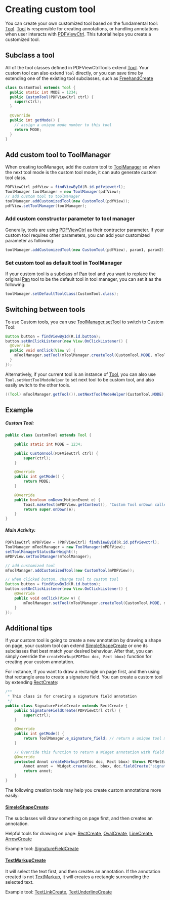 # Creating custom tool

You can create your own customized tool based on the fundamental tool: [Tool](https://www.pdftron.com/pdfnet/mobile/docs/Android/tools/javadoc/reference/com/pdftron/pdf/tools/Tool.html). [Tool](https://www.pdftron.com/pdfnet/mobile/docs/Android/tools/javadoc/reference/com/pdftron/pdf/tools/Tool.html) is responsible for creating annotations, or handling annotations when user interacts with [PDFViewCtrl](https://www.pdftron.com/pdfnet/mobile/docs/Android/pdfnet/javadoc/reference/com/pdftron/pdf/PDFViewCtrl.html). This tutorial helps you create a customized tool.

## Subclass a tool
All of the tool classes defined in PDFViewCtrlTools extend [Tool](https://www.pdftron.com/pdfnet/mobile/docs/Android/tools/javadoc/reference/com/pdftron/pdf/tools/Tool.html). Your custom tool can also extend `Tool` directly, or you can save time by extending one of the existing tool subclasses, such as [FreehandCreate](http://www.pdftron.com/pdfnet/mobile/docs/Android/tools/javadoc/reference/com/pdftron/pdf/tools/FreehandCreate.html)

```java
class CustomTool extends Tool {
  public static int MODE = 1234;
  public CustomTool(PDFViewCtrl ctrl) {
    super(ctrl);
  }

  @Override
  public int getMode() {
    // assign a unique mode number to this tool
    return MODE;
  }
}
```

## Add custom tool to ToolManager
When creating toolManager, add the custom tool to [ToolManager](https://www.pdftron.com/pdfnet/mobile/docs/Android/pdfnet/javadoc/reference/com/pdftron/pdf/PDFViewCtrl.ToolManager.html) so when the next tool mode is the custom tool mode, it can auto generate custom tool class.

```java
PDFViewCtrl pdfView = findViewById(R.id.pdfviewctrl);
ToolManager toolManager = new ToolManager(pdfView);
// add custom tool to toolManager
toolManager.addCustomizedTool(new CustomTool(pdfView));
pdfView.setToolManager(toolManager);
```

### Add custom constructor parameter to tool manager
Generally, tools are using [PDFViewCtrl](https://www.pdftron.com/pdfnet/mobile/docs/Android/pdfnet/javadoc/reference/com/pdftron/pdf/PDFViewCtrl.html) as their contructor parameter. If your custom tool requires other parameters, you can add your customized parameter as following:

```java
toolManager.addCustomizedTool(new CustomTool(pdfView), param1, param2);
```

### Set custom tool as default tool in ToolManager
If your custom tool is a subclass of [Pan](https://www.pdftron.com/pdfnet/mobile/docs/Android/tools/javadoc/reference/com/pdftron/pdf/tools/Pan.html) tool and you want to replace the original [Pan](https://www.pdftron.com/pdfnet/mobile/docs/Android/tools/javadoc/reference/com/pdftron/pdf/tools/Pan.html) tool to be the default tool in tool manager, you can set it as the following:

```java
toolManager.setDefaultToolCLass(CustomTool.class);
```

## Switching between tools
To use Custom tools, you can use [ToolManager.setTool](http://www.pdftron.com/pdfnet/mobile/docs/Android/tools/javadoc/reference/com/pdftron/pdf/tools/ToolManager.html#setTool(com.pdftron.pdf.tools.ToolManager.Tool)) to switch to Custom Tool:

```java
Button button = findViewById(R.id.button);
button.setOnClickListener(new View.OnClickListener() {
  @Override
  public void onClick(View v) {
    mToolManager.setTool(mToolManager.createTool(CustomTool.MODE, mToolManager.getTool()));
  }
});
```

Alternatively, if your current tool is an instance of [Tool](https://www.pdftron.com/pdfnet/mobile/docs/Android/tools/javadoc/reference/com/pdftron/pdf/tools/Tool.html), you can also use `Tool.setNextToolModeHelper` to set next tool to be custom tool, and also easily switch to the other tools.

```java
((Tool) mToolManager.getTool()).setNextToolModeHelper(CustomTool.MODE);
```

## Example

##### Custom Tool:

```java
public class CustomTool extends Tool {

    public static int MODE = 1234;

    public CustomTool(PDFViewCtrl ctrl) {
        super(ctrl);
    }

    @Override
    public int getMode() {
        return MODE;
    }

    @Override
    public boolean onDown(MotionEvent e) {
        Toast.makeText(mPDFView.getContext(), "Custom Tool onDown called", Toast.LENGTH_LONG).show();
        return super.onDown(e);
    }
}
```
##### Main Activity:

```java
PDFViewCtrl mPDFView = (PDFViewCtrl) findViewById(R.id.pdfviewctrl);
ToolManager mToolManager = new ToolManager(mPDFView);
setToolManagerStatusBarHeight();
mPDFView.setToolManager(mToolManager);

// add customized tool
mToolManager.addCustomizedTool(new CustomTool(mPDFView));

// when clicked button, change tool to custom tool
Button button = findViewById(R.id.button);
button.setOnClickListener(new View.OnClickListener() {
    @Override
    public void onClick(View v) {
        mToolManager.setTool(mToolManager.createTool(CustomTool.MODE, mToolManager.getTool()));
    }
});
```

## Additional tips
If your custom tool is going to create a new annotation by drawing a shape on page, your custom tool can extend [SimpleShapeCreate]() or one its subclasses that best match your desired behaviour. After that, you can simply override the `createMarkup(PDFDoc doc, Rect bbox)` function for creating your custom annotation.

For instance, If you want to draw a rectangle on page first, and then using that rectangle area to create a signature field. You can create a custom tool by extending [RectCreate]():

```java
/**
 * This class is for creating a signature field annotation
 */
public class SignatureFieldCreate extends RectCreate {
    public SignatureFieldCreate(PDFViewCtrl ctrl) {
        super(ctrl);
    }

    @Override
    public int getMode() {
        return ToolManager.e_signature_field; // return a unique tool mode
    }

    // Override this function to return a Widget annotation with field type Field.e_sigature
    @Override
    protected Annot createMarkup(PDFDoc doc, Rect bbox) throws PDFNetException {
        Annot annot =  Widget.create(doc, bbox, doc.fieldCreate("signature", Field.e_signature));
        return annot;
    }
}
```

The following creation tools may help you create custom annotations more easily:

#### [SimeleShapeCreate]():
The subclasses will draw something on page first, and then creates an annotation.

Helpful tools for drawing on page: [RectCreate](), [OvalCreate](), [LineCreate](), [ArrowCreate]()

Example tool: [SignatureFieldCreate]()

#### [TextMarkupCreate]()
It will select the text first, and then creates an annotation. If the annotation created is not [TextMarkup](https://www.pdftron.com/pdfnet/mobile/docs/Android/pdfnet/javadoc/reference/com/pdftron/pdf/annots/TextMarkup.html), it will creates a rectangle surrounding the selected text.

Example tool: [TextLinkCreate](), [TextUnderlineCreate](https://www.pdftron.com/pdfnet/mobile/docs/Android/tools/javadoc/reference/com/pdftron/pdf/tools/TextUnderlineCreate.html)



